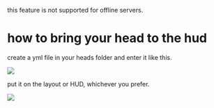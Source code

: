 this feature is not supported for offline servers.

# how to bring your head to the hud
create a yml file in your heads folder and enter it like this.

![](https://i.imgur.com/4OA5xp8.png)

put it on the layout or HUD, whichever you prefer.

![](https://i.imgur.com/Ric4q9Y.png)